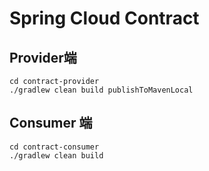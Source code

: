 # Spring Cloud Contract



## Provider端
```
cd contract-provider
./gradlew clean build publishToMavenLocal
```

## Consumer 端
```
cd contract-consumer
./gradlew clean build
```